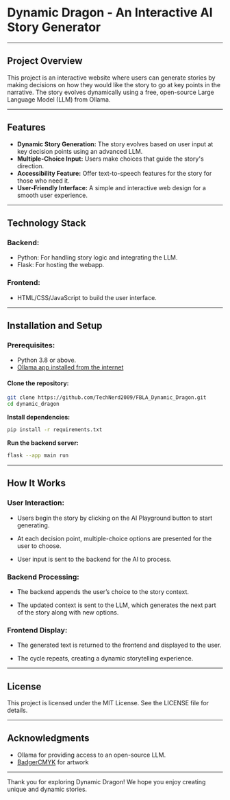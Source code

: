 # Dynamic Dragon - An Interactive AI Story Generator

---

## **Project Overview**
This project is an interactive website where users can generate stories by making decisions on how they would like the story to go at key points in the narrative. The story evolves dynamically using a free, open-source Large Language Model (LLM) from Ollama.

---

## **Features**
- **Dynamic Story Generation:** The story evolves based on user input at key decision points using an advanced LLM.
- **Multiple-Choice Input:** Users make choices that guide the story's direction.
- **Accessibility Feature:** Offer text-to-speech features for the story for those who need it.
- **User-Friendly Interface:** A simple and interactive web design for a smooth user experience.

---

## **Technology Stack**
### **Backend:**
- Python: For handling story logic and integrating the LLM.
- Flask: For hosting the webapp.

### **Frontend:**
- HTML/CSS/JavaScript to build the user interface.

---

## **Installation and Setup**

### **Prerequisites:**
- Python 3.8 or above.
- [Ollama app installed from the internet](https://ollama.com/download)

#### **Clone the repository:**

```sh
git clone https://github.com/TechNerd2009/FBLA_Dynamic_Dragon.git
cd dynamic_dragon
```

**Install dependencies:**

```sh
pip install -r requirements.txt
```

**Run the backend server:**

```sh
flask --app main run
```

---

## **How It Works**

### **User Interaction:**

- Users begin the story by clicking on the AI Playground button to start generating.

- At each decision point, multiple-choice options are presented for the user to choose.

- User input is sent to the backend for the AI to process.

### **Backend Processing:**

- The backend appends the user’s choice to the story context.

- The updated context is sent to the LLM, which generates the next part of the story along with new options.

### **Frontend Display:**

- The generated text is returned to the frontend and displayed to the user.

- The cycle repeats, creating a dynamic storytelling experience.

---

## **License**

This project is licensed under the MIT License. See the LICENSE file for details.

---

## **Acknowledgments**

- Ollama for providing access to an open-source LLM.
- [BadgerCMYK](https://www.deviantart.com/badgercmyk/art/Fairytale-Dragon-in-the-Ocean-1057585987) for artwork

---

Thank you for exploring Dynamic Dragon! We hope you enjoy creating unique and dynamic stories.
